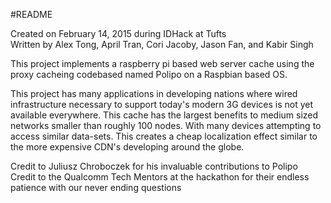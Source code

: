 #README

Created on February 14, 2015 during IDHack at Tufts   
Written by Alex Tong, April Tran, Cori Jacoby, Jason Fan, and Kabir Singh

This project implements a raspberry pi based web server cache using the proxy
cacheing codebased named Polipo on a Raspbian based OS. 

This project has many applications in developing nations where wired
infrastructure necessary to support today's modern 3G devices is not yet
available everywhere. This cache has the largest benefits to medium sized
networks smaller than roughly 100 nodes. With many devices attempting to access
similar data-sets. This creates a cheap localization effect similar to the more
expensive CDN's developing around the globe.

Credit to Juliusz Chroboczek for his invaluable contributions to Polipo   
Credit to the Qualcomm Tech Mentors at the hackathon for their endless patience
with our never ending questions
